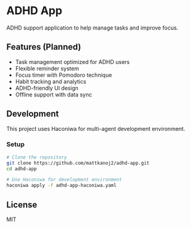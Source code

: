 # ADHD App

ADHD support application to help manage tasks and improve focus.

## Features (Planned)

- Task management optimized for ADHD users
- Flexible reminder system
- Focus timer with Pomodoro technique
- Habit tracking and analytics
- ADHD-friendly UI design
- Offline support with data sync

## Development

This project uses Haconiwa for multi-agent development environment.

### Setup

```bash
# Clone the repository
git clone https://github.com/mattkanoj2/adhd-app.git
cd adhd-app

# Use Haconiwa for development environment
haconiwa apply -f adhd-app-haconiwa.yaml
```

## License

MIT